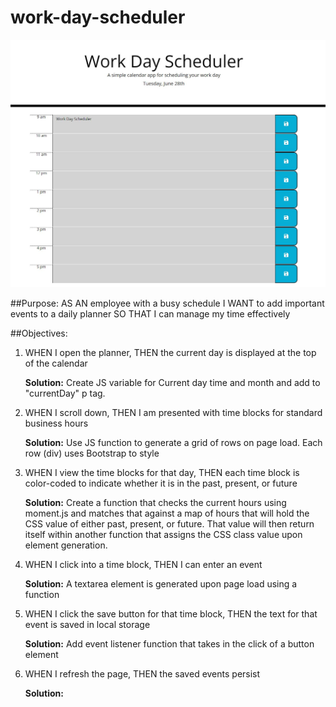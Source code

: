 # work-day-scheduler

![screenshot](./assets/images/screenshot.jpg)

##Purpose:
AS AN employee with a busy schedule
I WANT to add important events to a daily planner
SO THAT I can manage my time effectively



##Objectives:

1. WHEN I open the planner, THEN the current day is displayed at the top of the calendar
    
    **Solution:** Create JS variable for Current day time and month and add to "currentDay" p tag.

2. WHEN I scroll down, THEN I am presented with time blocks for standard business hours 
   
    **Solution:** Use JS function to generate a grid of rows on page load. Each row (div) uses Bootstrap to style

3. WHEN I view the time blocks for that day, THEN each time block is color-coded to indicate whether it is in the past, present, or future

    **Solution:** Create a function that checks the current hours using moment.js and matches that against a map of hours that will hold the CSS value of either past, present, or future. That value will then return itself within another function that assigns the CSS class value upon element generation.

4. WHEN I click into a time block, THEN I can enter an event

    **Solution:** A textarea element is generated upon page load using a function

5. WHEN I click the save button for that time block, THEN the text for that event is saved in local  storage

    **Solution:** Add event listener function that takes in the click of a button element 

6. WHEN I refresh the page, THEN the saved events persist

    **Solution:** 